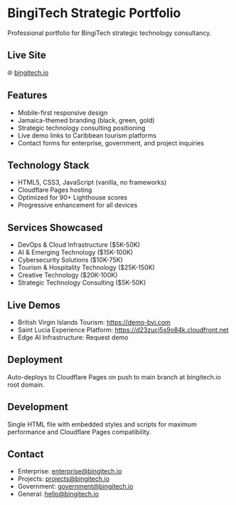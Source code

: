 # BingiTech Strategic Portfolio

Professional portfolio for BingiTech strategic technology consultancy.

## Live Site
🌐 [bingitech.io](https://bingitech.io)

## Features
- Mobile-first responsive design
- Jamaica-themed branding (black, green, gold)
- Strategic technology consulting positioning
- Live demo links to Caribbean tourism platforms
- Contact forms for enterprise, government, and project inquiries

## Technology Stack
- HTML5, CSS3, JavaScript (vanilla, no frameworks)
- Cloudflare Pages hosting
- Optimized for 90+ Lighthouse scores
- Progressive enhancement for all devices

## Services Showcased
- DevOps & Cloud Infrastructure ($5K-50K)
- AI & Emerging Technology ($15K-100K)
- Cybersecurity Solutions ($10K-75K)
- Tourism & Hospitality Technology ($25K-150K)
- Creative Technology ($20K-100K)
- Strategic Technology Consulting ($5K-50K)

## Live Demos
- British Virgin Islands Tourism: https://demo-bvi.com
- Saint Lucia Experience Platform: https://d23zucj5s9o84k.cloudfront.net
- Edge AI Infrastructure: Request demo

## Deployment
Auto-deploys to Cloudflare Pages on push to main branch at bingitech.io root domain.

## Development
Single HTML file with embedded styles and scripts for maximum performance and Cloudflare Pages compatibility.

## Contact
- Enterprise: enterprise@bingitech.io
- Projects: projects@bingitech.io  
- Government: government@bingitech.io
- General: hello@bingitech.io